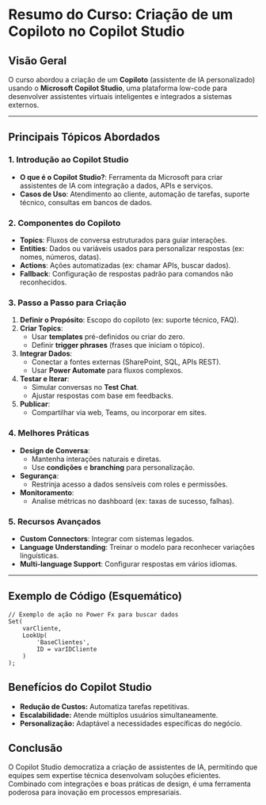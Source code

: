 # Resumo do Curso: Criação de um Copiloto no Copilot Studio

## Visão Geral
O curso abordou a criação de um **Copiloto** (assistente de IA personalizado) usando o **Microsoft Copilot Studio**, uma plataforma low-code para desenvolver assistentes virtuais inteligentes e integrados a sistemas externos.

---

## Principais Tópicos Abordados

### 1. **Introdução ao Copilot Studio**
   - **O que é o Copilot Studio?**: Ferramenta da Microsoft para criar assistentes de IA com integração a dados, APIs e serviços.
   - **Casos de Uso**: Atendimento ao cliente, automação de tarefas, suporte técnico, consultas em bancos de dados.

### 2. **Componentes do Copiloto**
   - **Topics**: Fluxos de conversa estruturados para guiar interações.
   - **Entities**: Dados ou variáveis usados para personalizar respostas (ex: nomes, números, datas).
   - **Actions**: Ações automatizadas (ex: chamar APIs, buscar dados).
   - **Fallback**: Configuração de respostas padrão para comandos não reconhecidos.

### 3. **Passo a Passo para Criação**
   1. **Definir o Propósito**: Escopo do copiloto (ex: suporte técnico, FAQ).
   2. **Criar Topics**:
      - Usar **templates** pré-definidos ou criar do zero.
      - Definir **trigger phrases** (frases que iniciam o tópico).
   3. **Integrar Dados**:
      - Conectar a fontes externas (SharePoint, SQL, APIs REST).
      - Usar **Power Automate** para fluxos complexos.
   4. **Testar e Iterar**:
      - Simular conversas no **Test Chat**.
      - Ajustar respostas com base em feedbacks.
   5. **Publicar**:
      - Compartilhar via web, Teams, ou incorporar em sites.

### 4. **Melhores Práticas**
   - **Design de Conversa**:
     - Mantenha interações naturais e diretas.
     - Use **condições** e **branching** para personalização.
   - **Segurança**:
     - Restrinja acesso a dados sensíveis com roles e permissões.
   - **Monitoramento**:
     - Analise métricas no dashboard (ex: taxas de sucesso, falhas).

### 5. **Recursos Avançados**
   - **Custom Connectors**: Integrar com sistemas legados.
   - **Language Understanding**: Treinar o modelo para reconhecer variações linguísticas.
   - **Multi-language Support**: Configurar respostas em vários idiomas.

---

## Exemplo de Código (Esquemático)
```powerfx
// Exemplo de ação no Power Fx para buscar dados
Set(
    varCliente,
    LookUp(
        'BaseClientes',
        ID = varIDCliente
    )
);
```
## Benefícios do Copilot Studio
- **Redução de Custos:** Automatiza tarefas repetitivas.
- **Escalabilidade:** Atende múltiplos usuários simultaneamente.
- **Personalização:** Adaptável a necessidades específicas do negócio.

## Conclusão
O Copilot Studio democratiza a criação de assistentes de IA, permitindo que equipes sem expertise técnica desenvolvam soluções eficientes. Combinado com integrações e boas práticas de design, é uma ferramenta poderosa para inovação em processos empresariais.
